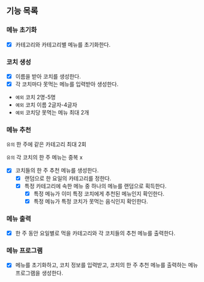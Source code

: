 ## 기능 목록

### 메뉴 초기화
- [x] 카테고리와 카테고리별 메뉴를 초기화한다.

### 코치 생성
- [x] 이름을 받아 코치를 생성한다.
- [x] 각 코치마다 못먹는 메뉴를 입력받아 생성한다.
- `예외` 코치 2명-5명
- `예외` 코치 이름 2글자-4글자
- `예외` 코치당 못먹는 메뉴 최대 2개

### 메뉴 추천
`유의` 한 주에 같은 카테고리 최대 2회

`유의` 각 코치의 한 주 메뉴는 중복 x
- [x] 코치들의 한 주 추천 메뉴를 생성한다.
  - [x] 랜덤으로 한 요일의 카테고리를 정한다.
  - [x] 특정 카테고리에 속한 메뉴 중 하나의 메뉴를 랜덤으로 획득한다.
    - [x] 특정 메뉴가 이미 특정 코치에게 추천된 메뉴인지 확인한다.
    - [x] 특정 메뉴가 특정 코치가 못먹는 음식인지 확인한다.

### 메뉴 출력
- [x] 한 주 동안 요일별로 먹을 카테고리와 각 코치들의 추천 메뉴를 출력한다.

### 메뉴 프로그램 
- [x] 메뉴를 초기화하고, 코치 정보를 입력받고, 코치의 한 주 추천 메뉴를 출력하는 메뉴 프로그램을 생성한다.